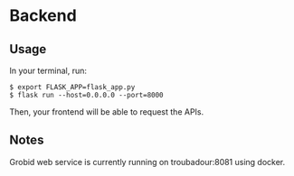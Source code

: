 # Backend

## Usage

In your terminal, run:
```
$ export FLASK_APP=flask_app.py
$ flask run --host=0.0.0.0 --port=8000
```
Then, your frontend will be able to request the APIs.

## Notes

Grobid web service is currently running on troubadour:8081 using docker.
